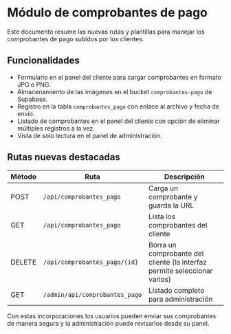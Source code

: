 # Módulo de comprobantes de pago

Este documento resume las nuevas rutas y plantillas para manejar los comprobantes de pago subidos por los clientes.

## Funcionalidades

- Formulario en el panel del cliente para cargar comprobantes en formato JPG o PNG.
- Almacenamiento de las imágenes en el bucket `comprobantes-pago` de Supabase.
- Registro en la tabla `comprobantes_pago` con enlace al archivo y fecha de envío.
- Listado de comprobantes en el panel del cliente con opción de eliminar múltiples registros a la vez.
- Vista de solo lectura en el panel de administración.

## Rutas nuevas destacadas

| Método | Ruta | Descripción |
|-------|------|-------------|
| POST | `/api/comprobantes_pago` | Carga un comprobante y guarda la URL |
| GET | `/api/comprobantes_pago` | Lista los comprobantes del cliente |
| DELETE | `/api/comprobantes_pago/{id}` | Borra un comprobante del cliente (la interfaz permite seleccionar varios) |
| GET | `/admin/api/comprobantes_pago` | Listado completo para administración |

Con estas incorporaciones los usuarios pueden enviar sus comprobantes de manera segura y la administración puede revisarlos desde su panel.
